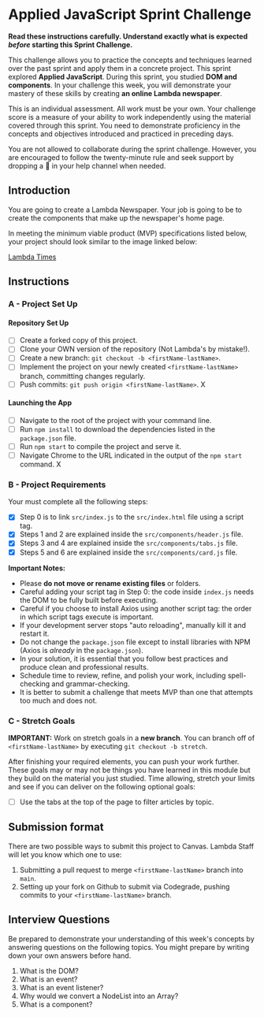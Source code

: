 # Applied JavaScript Sprint Challenge

**Read these instructions carefully. Understand exactly what is expected _before_ starting this Sprint Challenge.**

This challenge allows you to practice the concepts and techniques learned over the past sprint and apply them in a concrete project. This sprint explored **Applied JavaScript**. During this sprint, you studied **DOM and components**. In your challenge this week, you will demonstrate your mastery of these skills by creating **an online Lambda newspaper**.

This is an individual assessment. All work must be your own. Your challenge score is a measure of your ability to work independently using the material covered through this sprint. You need to demonstrate proficiency in the concepts and objectives introduced and practiced in preceding days.

You are not allowed to collaborate during the sprint challenge. However, you are encouraged to follow the twenty-minute rule and seek support by dropping a :wave: in your help channel when needed.

## Introduction

You are going to create a Lambda Newspaper. Your job is going to be to create the components that make up the newspaper's home page.

In meeting the minimum viable product (MVP) specifications listed below, your project should look similar to the image linked below:

[Lambda Times](https://tk-assets.lambdaschool.com/cac4803c-6e8f-4846-be0e-b20d82a34a73_lambda-times.png)

## Instructions

### A - Project Set Up

#### Repository Set Up

- [ ] Create a forked copy of this project.
- [ ] Clone your OWN version of the repository (Not Lambda's by mistake!).
- [ ] Create a new branch: `git checkout -b <firstName-lastName>`.
- [ ] Implement the project on your newly created `<firstName-lastName>` branch, committing changes regularly.
- [ ] Push commits: `git push origin <firstName-lastName>`.
   X

#### Launching the App

- [ ] Navigate to the root of the project with your command line.
- [ ] Run `npm install` to download the dependencies listed in the `package.json` file.
- [ ] Run `npm start` to compile the project and serve it.
- [ ] Navigate Chrome to the URL indicated in the output of the `npm start` command.
   X

### B - Project Requirements

Your must complete all the following steps:

- [X] Step 0 is to link `src/index.js` to the `src/index.html` file using a script tag.
- [X] Steps 1 and 2 are explained inside the `src/components/header.js` file.
- [X] Steps 3 and 4 are explained inside the `src/components/tabs.js` file.
- [X] Steps 5 and 6 are explained inside the `src/components/card.js` file.

**Important Notes:**

- Please **do not move or rename existing files** or folders.
- Careful adding your script tag in Step 0: the code inside `index.js` needs the DOM to be fully built before executing.
- Careful if you choose to install Axios using another script tag: the order in which script tags execute is important.
- If your development server stops "auto reloading", manually kill it and restart it.
- Do not change the `package.json` file except to install libraries with NPM (Axios is _already_ in the `package.json`).
- In your solution, it is essential that you follow best practices and produce clean and professional results.
- Schedule time to review, refine, and polish your work, including spell-checking and grammar-checking.
- It is better to submit a challenge that meets MVP than one that attempts too much and does not.

### C - Stretch Goals

**IMPORTANT:** Work on stretch goals in a **new branch**. You can branch off of `<firstName-lastName>` by executing `git checkout -b stretch`.

After finishing your required elements, you can push your work further. These goals may or may not be things you have learned in this module but they build on the material you just studied. Time allowing, stretch your limits and see if you can deliver on the following optional goals:

- [ ] Use the tabs at the top of the page to filter articles by topic.

## Submission format

There are two possible ways to submit this project to Canvas. Lambda Staff will let you know which one to use:

1. Submitting a pull request to merge `<firstName-lastName>` branch into `main`.
2. Setting up your fork on Github to submit via Codegrade, pushing commits to your `<firstName-lastName>` branch.

## Interview Questions

Be prepared to demonstrate your understanding of this week's concepts by answering questions on the following topics. You might prepare by writing down your own answers before hand.

1. What is the DOM?
2. What is an event?
3. What is an event listener?
4. Why would we convert a NodeList into an Array?
5. What is a component?

